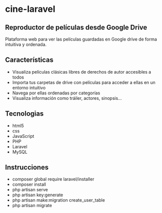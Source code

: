 # cine-laravel

## Reproductor de películas desde Google Drive


Plataforma web para ver las películas guardadas en Google drive de forma intuitiva y ordenada.
## Características

- Visualiza películas clásicas libres de derechos de autor accesibles a todos
- Importa tus carpetas de drive con películas para acceder a ellas en un entorno intuitivo
- Navega por ellas ordenadas por categorías
- Visualiza información como tráiler, actores, sinopsis...

## Tecnologias


- html5
- css
- JavaScript
- PHP
- Laravel
- MySQL

## Instrucciones
- composer global require laravel/installer
- composer install
- php artisan serve 
- php artisan key:generate
- php artisan make:migration create_user_table
- php artisan migrate
